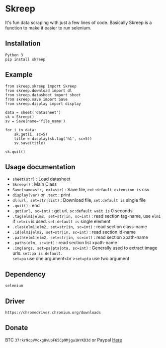 # Skreep
It's fun data scraping with just a few lines of code. Basically Skreep is a function to make it easier to run selenium.

## Installation
```Python 3```<br />
```pip install skreep```

## Example
```
from skreep.skreep import Skreep
from skreep.download import dl
from skreep.datasheet import sheet
from skreep.save import Save
from skreep.display import display

data = sheet('datasheet')
sk = Skreep()
sv = Save(name='file_name')

for i in data:
    sk.get(i, sc=5)
    title = display(sk.tag('h1', sc=5))
    sv.save(title)

sk.quit()
```
## Usage documentation
* ```sheet(str)``` : Load datasheet
* ```Skreep()``` : Main Class
* ```Save(name=str, ext=str)``` : Save file, ```ext:default extension is``` csv
* ```display(var)``` or ```.text``` : print
* ```dl(url, set=str|list)``` : Download file, ```set:default is``` single file
* ```.quit()``` : end
* ```.get(url, sc=int)``` : get url, ```sc:default wait is``` 0 seconds
* ```.tag(elm1|elm2, set=str|in, sc=int)``` : read section tag-name, use ```elm1``` if ```set=in``` is used. ```set:default is``` single element
* ```.clas(elm1|elm2, set=str|in, sc=int)``` : read section class-name
* ```.id(elm1|elm2, set=str|in, sc=int)``` : read section id-name
* ```.path(elm1|elm2, set=str|in, sc=int)``` : read section xpath-name
* ```.paths(elm, sc=int)``` : read section list xpath-name
* ```.img(args, set=pa|pta|ota, sc=int)``` : Generally used to extract image urls. ```set:pa is default.``` <br />```set=pa``` use one argument<br \>```set=pta``` use two argument

## Dependency
```selenium```
## Driver
```https://chromedriver.chromium.org/downloads```
## Donate
BTC ```37rkr9cpVVcxg8vUpF65Cp9Mjgu1WrKD3d``` or Paypal [Here](https://paypal.me/dian26?locale.x=id_ID "Donate")
